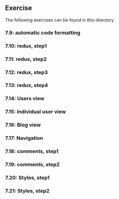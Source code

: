 ## Exercise

The following exercises can be found in this directory

### 7.9: automatic code formatting

### 7.10: redux, step1

### 7.11: redux, step2

### 7.12: redux, step3

### 7.13: redux, step4

### 7.14: Users view

### 7.15: Individual user view

### 7.16: Blog view

### 7.17: Navigation

### 7.18: comments, step1

### 7.19: comments, step2

### 7.20: Styles, step1

### 7.21: Styles, step2
